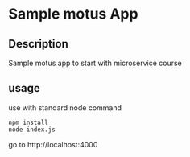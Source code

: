 # Sample motus App

## Description 

Sample motus app
to start with microservice course

 ## usage 
 
 use with standard node command
 
 ```
 npm install
 node index.js
 ```

go to http://localhost:4000
